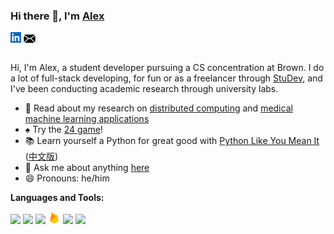 ### Hi there 👋, I'm [Alex](https://alexander-ding.github.io)

<a href="https://www.linkedin.com/in/alexander-j-ding/">
  <img align="left" alt="Alexander Ding | LinkedIn" width="20px" src="https://raw.githubusercontent.com/alexander-ding/alexander-ding/main/assets/linkedin.svg" />
</a>
<a href="mailto:ding@brown.edu">
  <img align="left" alt="Alexander Ding | Email" width="21px" src="https://raw.githubusercontent.com/alexander-ding/alexander-ding/main/assets/email.png" />
</a>

<br />
<br />

Hi, I'm Alex, a student developer pursuing a CS concentration at Brown. I do a lot of full-stack developing, for fun or as a freelancer through [StuDev](https://studev.org/), and I've been conducting academic research through university labs. 

- 🔬 Read about my research on [distributed computing](https://math.mit.edu/research/highschool/primes/materials/2019/Ding.pdf) and [medical machine learning applications](https://ieeexplore.ieee.org/abstract/document/9207288)
- ♠️ Try the [24 game](https://alexander-ding.github.io/24/)!
- 📚 Learn yourself a Python for great good with [Python Like You Mean It](https://www.pythonlikeyoumeanit.com/) ([中文版](https://cn.pythonlikeyoumeanit.com/))
- 💬 Ask me about anything [here](https://github.com/alexander-ding/alexander-ding/issues)
- 😄 Pronouns: he/him

**Languages and Tools:**  

<a href="https://www.javascript.com/"><img height="20" src="https://devicon.dev/devicon.git/icons/javascript/javascript-original.svg"></a>
<a href="https://reactjs.org/"><img height="20" src="https://devicon.dev/devicon.git/icons/react/react-original.svg"></a>
<a href="https://redux.js.org/"><img height="20" src="https://devicon.dev/devicon.git/icons/redux/redux-original.svg"></a>
<a href="https://firebase.google.com/"><img height="20" src="https://raw.githubusercontent.com/alexander-ding/alexander-ding/main/assets/firebase.png"></a>
<a href="https://www.python.org/"><img height="20" src="https://devicon.dev/devicon.git/icons/python/python-original.svg"></a>
<a href="https://pytorch.org/"><img height="20" src="https://pytorch.org/assets/images/pytorch-logo.png"></a>


<!--
**alexander-ding/alexander-ding** is a ✨ _special_ ✨ repository because its `README.md` (this file) appears on your GitHub profile.

Here are some ideas to get you started:


-->
